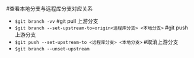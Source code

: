 #查看本地分支与远程库分支对应关系
- `$git branch -vv`
#git pull 上游分支
- `$git branch --set-upstream-to=origin<远程库分支> <本地分支>`
#git push 上游分支
- `$git push --set-upstream-to <远程库分支> <本地分支>`
#取消上游分支
- `$git branch --unset-upstream`

